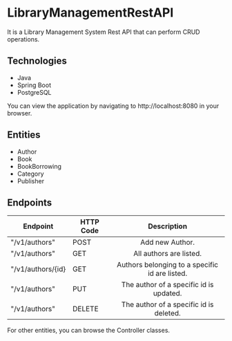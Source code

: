 # LibraryManagementRestAPI
It is a Library Management System Rest API that can perform CRUD operations.

## Technologies

* Java
* Spring Boot
* PostgreSQL

You can view the application by navigating to http://localhost:8080 in your browser.

## Entities

* Author
* Book
* BookBorrowing
* Category
* Publisher

## Endpoints

| Endpoint           | HTTP Code      | Description                                      |
| ------------------ | -------------- | :----------------------------------------------: |
| "/v1/authors"      | POST           |  Add new Author.                                 |
| "/v1/authors"      | GET            |  All authors are listed.                         |
| "/v1/authors/{id}  | GET            |  Authors belonging to a specific id are listed.  |
| "/v1/authors"      | PUT            |  The author of a specific id is updated.         |
| "/v1/authors"      | DELETE         |  The author of a specific id is deleted.         |

For other entities, you can browse the Controller classes.
